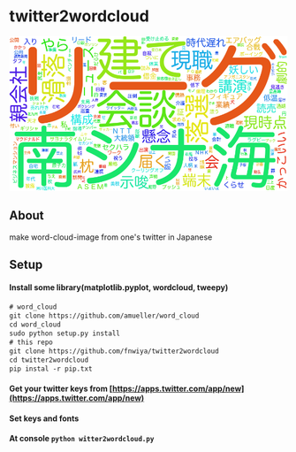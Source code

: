 # twitter2wordcloud

![image](sample.png "sample")

## About
make word-cloud-image from one's twitter in Japanese



## Setup
#### Install some library(matplotlib.pyplot, wordcloud, tweepy)

```shell
# word_cloud
git clone https://github.com/amueller/word_cloud
cd word_cloud
sudo python setup.py install
# this repo
git clone https://github.com/fnwiya/twitter2wordcloud
cd twitter2wordcloud
pip instal -r pip.txt
```

#### Get your twitter keys from [https://apps.twitter.com/app/new](https://apps.twitter.com/app/new)
#### Set keys and fonts
#### At  console ```python witter2wordcloud.py```
